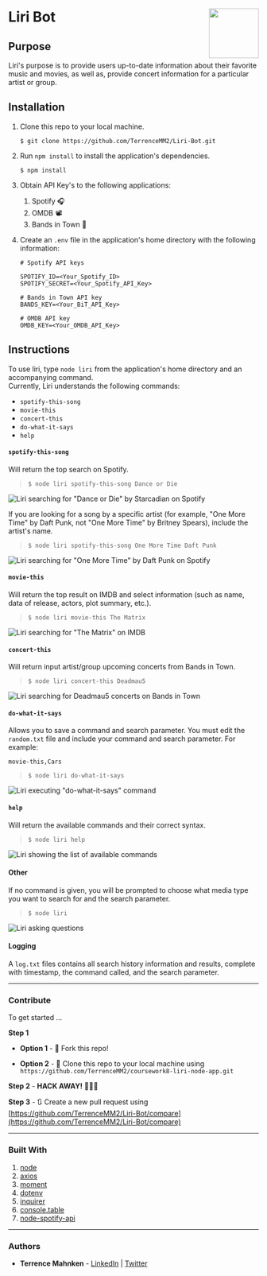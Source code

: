 # Liri Bot  <img align="right" width="100" height="100" src="https://cdn.pixabay.com/photo/2018/05/15/20/47/microphone-3404243_960_720.png"> 

## Purpose  
Liri's purpose is to provide users up-to-date information about their favorite music and movies, as well as, provide concert information for a particular artist or group.

## Installation  
1. Clone this repo to your local machine.  

   ```$ git clone https://github.com/TerrenceMM2/Liri-Bot.git```  

2. Run `npm install` to install the application's dependencies.  

   ```$ npm install```  

3. Obtain API Key's to the following applications:
   1. Spotify 🎧  
   2. OMDB 📽  
   3. Bands in Town 🎤  


4. Create an `.env` file in the application's home directory with the following information:  
   ```
   # Spotify API keys

   SPOTIFY_ID=<Your_Spotify_ID>
   SPOTIFY_SECRET=<Your_Spotify_API_Key>

   # Bands in Town API key
   BANDS_KEY=<Your_BiT_API_Key>

   # OMDB API key
   OMDB_KEY=<Your_OMDB_API_Key>
   ```

## Instructions  
  
To use liri, type `node liri` from the application's home directory and an accompanying command.  
Currently, Liri understands the following commands:  
* `spotify-this-song`  
* `movie-this`  
* `concert-this`  
* `do-what-it-says`  
* `help`  

#### `spotify-this-song`  
Will return the top search on Spotify.  

> ```$ node liri spotify-this-song Dance or Die```  
  
![Liri searching for "Dance or Die" by Starcadian on Spotify](../media/node_liri_spotify.gif?raw=true)

If you are looking for a song by a specific artist (for example, "One More Time" by Daft Punk, not "One More Time" by Britney Spears), include the artist's name.  

> ```$ node liri spotify-this-song One More Time Daft Punk```  
  
![Liri searching for "One More Time" by Daft Punk on Spotify](../media/node_liri_spotify_artist.gif?raw=true)

#### `movie-this`
Will return the top result on IMDB and select information (such as name, data of release, actors, plot summary, etc.).  

> ```$ node liri movie-this The Matrix```  
  
![Liri searching for "The Matrix" on IMDB](../media/node_liri_movie.gif?raw=true)

#### `concert-this`
Will return input artist/group upcoming concerts from Bands in Town.  

> ```$ node liri concert-this Deadmau5```
  
![Liri searching for Deadmau5 concerts on Bands in Town](../media/node_liri_concert.gif?raw=true)

#### `do-what-it-says`
Allows you to save a command and search parameter. You must edit the `random.txt` file and include your command and search parameter. For example:
  
```movie-this,Cars```  

> ```$ node liri do-what-it-says```
  
![Liri executing "do-what-it-says" command](../media/node_liri_do.gif?raw=true)

#### `help`
Will return the available commands and their correct syntax.  

> ```$ node liri help```
  
![Liri showing the list of available commands](../media/node_liri_help.gif?raw=true)

#### Other
If no command is given, you will be prompted to choose what media type you want to search for and the search parameter.  

> ```$ node liri```
  
![Liri asking questions](../media/node_liri.gif?raw=true)  

#### Logging  
A `log.txt` files contains all search history information and results, complete with timestamp, the command called, and the search parameter.
  
- - -

### Contribute  

To get started ...

**Step 1**

- **Option 1** - 🍴 Fork this repo!

- **Option 2** - 👯 Clone this repo to your local machine using `https://github.com/TerrenceMM2/coursework8-liri-node-app.git`

**Step 2** - **HACK AWAY!** 🔨🔨🔨

**Step 3** - 🔃 Create a new pull request using [https://github.com/TerrenceMM2/Liri-Bot/compare](https://github.com/TerrenceMM2/Liri-Bot/compare)

- - -

### Built With
1. [node](https://nodejs.org/en/)
2. [axios](https://www.npmjs.com/package/axios)  
3. [moment](https://www.npmjs.com/package/moment)
4. [dotenv](https://www.npmjs.com/package/dotenv)
5. [inquirer](https://www.npmjs.com/package/inquirer)
6. [console.table](https://www.npmjs.com/package/console.table)
7. [node-spotify-api](https://www.npmjs.com/package/node-spotify-api)

- - -

### Authors
* **Terrence Mahnken** - [LinkedIn](https://www.linkedin.com/in/terrencemahnken/) | [Twitter](https://twitter.com/TerrenceMahnken)
